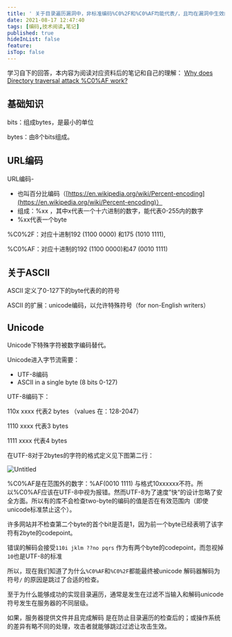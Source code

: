 ```yaml
---
title: ' 关于目录遍历漏洞中，非标准编码%C0%2F和%C0%AF均能代表/，且均在漏洞中生效的原理探索'
date: 2021-08-17 12:47:40
tags: [编码,技术阅读,笔记]
published: true
hideInList: false
feature: 
isTop: false
---
```

学习自下的回答，本内容为阅读对应资料后的笔记和自己的理解：
[Why does Directory traversal attack %C0%AF work?](https://security.stackexchange.com/questions/48879/why-does-directory-traversal-attack-c0af-work)

## 基础知识

bits：组成bytes，是最小的单位

bytes：由8个bits组成。

## URL编码

URL编码-

- 也叫百分比编码（[https://en.wikipedia.org/wiki/Percent-encoding](https://en.wikipedia.org/wiki/Percent-encoding)）
- 组成：%xx ，其中x代表一个十六进制的数字，能代表0-255内的数字
- %xx代表一个byte

%C0%2F：对应十进制192 (1100 0000) 和175 (1010 1111),

%C0%AF：对应十进制的192 (1100 0000)和47 (0010 1111)

<!-- more -->


## 关于ASCII

ASCII 定义了0-127下的byte代表的的符号

ASCII 的扩展：unicode编码，以允许特殊符号（for non-English writers）

## Unicode

Unicode下特殊字符被数字编码替代。

Unicode进入字节流需要：

- UTF-8编码
- ASCII in a single byte (8 bits 0-127)

UTF-8编码下：

110x xxxx 代表2 bytes  （values 在：128-2047）

1110 xxxx 代表3 bytes

1111 xxxx 代表4 bytes

在UTF-8对于2bytes的字符的格式定义见下图第二行：

![Untitled](https://i.loli.net/2021/08/17/iaTwYUB7M8h3REn.png)

%C0%AF是在范围外的数字：%AF(0010 1111) 与格式10xxxxxx不符。所以%C0%AF应该在UTF-8中视为报错。然而UTF-8为了速度”快“的设计忽略了安全方面。所以有的库不会检查two-byte的编码的值是否在有效范围内（即使unicode标准禁止这个）。

许多网站并不检查第二个byte的首个bit是否是1，因为前一个byte已经表明了该字符有2byte的codepoint。

错误的解码会接受`110i jklm ??no pqrs` 作为有两个byte的codepoint，而忽视掉`10`也是UTF-8的标准

所以，现在我们知道了为什么`%C0%AF`和`%C0%2F`都能最终被unicode 解码器解码为符号`/` 的原因是跳过了合适的检查。

至于为什么能够成功的实现目录遍历，通常是发生在过滤不当输入和解码unicode符号发生在服务器的不同层级。

如果，服务器提供文件并且完成解码 是在防止目录遍历的检查后的；或操作系统的差异有略不同的处理，攻击者就能够跳过过滤让攻击生效。